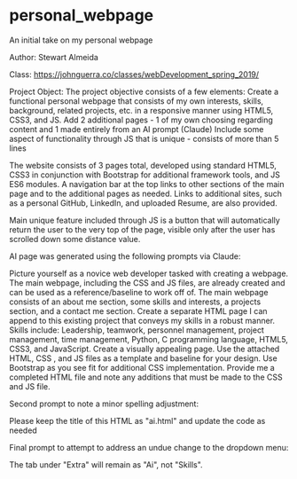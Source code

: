 # personal_webpage
An initial take on my personal webpage

Author: Stewart Almeida

Class: https://johnguerra.co/classes/webDevelopment_spring_2019/

Project Object: The project objective consists of a few elements:
Create a functional personal webpage that consists of my own interests, skills, background, related projects, etc. in a responsive manner using HTML5, CSS3, and JS.
Add 2 additional pages - 1 of my own choosing regarding content and 1 made entirely from an AI prompt (Claude)
Include some aspect of functionality through JS that is unique - consists of more than 5 lines

The website consists of 3 pages total, developed using standard HTML5, CSS3 in conjunction with Bootstrap for additional framework tools, and JS ES6 modules. A navigation bar at the top links to other sections of the main page and to the additional pages as needed. Links to additional sites, such as a personal GitHub, LinkedIn, and uploaded Resume, are also provided.

Main unique feature included through JS is a button that will automatically return the user to the very top of the page, visible only after the user has scrolled down some distance value.

AI page was generated using the following prompts via Claude:

Picture yourself as a novice web developer tasked with creating a webpage. The main webpage, including the CSS and JS files, are already created and can be used as a reference/baseline to work off of. The main webpage consists of an about me section, some skills and interests, a projects section, and a contact me section. Create a separate HTML page I can append to this existing project that conveys my skills in a robust manner. Skills include: Leadership, teamwork, personnel management, project management, time management, Python, C programming language, HTML5, CSS3, and JavaScript. Create a visually appealing page. Use the attached HTML, CSS , and JS files as a template and baseline for your design. Use Bootstrap as you see fit for additional CSS implementation. Provide me a completed HTML file and note any additions that must be made to the CSS and JS file.

Second prompt to note a minor spelling adjustment:

Please keep the title of this HTML as "ai.html" and update the code as needed

Final prompt to attempt to address an undue change to the dropdown menu:

The tab under "Extra" will remain as "Ai", not "Skills".
